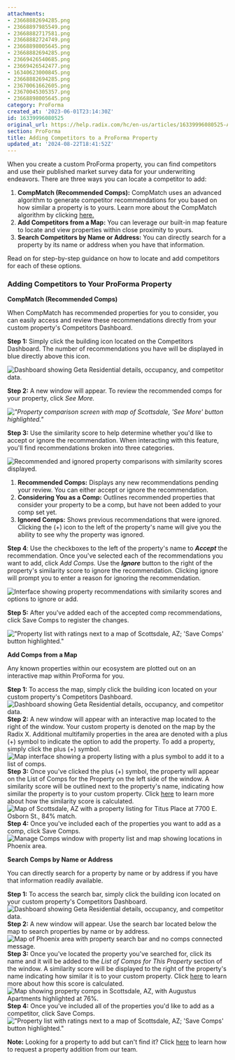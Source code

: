 ```yaml
---
attachments:
- 23668882694285.png
- 23668897985549.png
- 23668882717581.png
- 23668882724749.png
- 23668898005645.png
- 23668882694285.png
- 23669426540685.png
- 23669426542477.png
- 16340623000845.png
- 23668882694285.png
- 23670061662605.png
- 23670045305357.png
- 23668898005645.png
category: ProForma
created_at: '2023-06-01T23:14:30Z'
id: 16339996080525
original_url: https://help.radix.com/hc/en-us/articles/16339996080525-Adding-Competitors-to-a-ProForma-Property
section: ProForma
title: Adding Competitors to a ProForma Property
updated_at: '2024-08-22T18:41:52Z'
---
```


When you create a custom ProForma property, you can find competitors and use their published market survey data for your underwriting endeavors. There are three ways you can locate a competitor to add:

1. **CompMatch (Recommended Comps):** CompMatch uses an advanced algorithm to generate competitor recommendations for you based on how similar a property is to yours. Learn more about the CompMatch algorithm by clicking [here.](https://help.radix.com/hc/en-us/articles/19966348215565)
2. **Add Competitors from a Map:** You can leverage our built-in map feature to locate and view properties within close proximity to yours.
3. **Search Competitors by Name or Address:** You can directly search for a property by its name or address when you have that information.

Read on for step-by-step guidance on how to locate and add competitors for each of these options.

### Adding Competitors to Your ProForma Property

**CompMatch (Recommended Comps)**

When CompMatch has recommended properties for you to consider, you can easily access and review these recommendations directly from your custom property's Competitors Dashboard.

**Step 1:** Simply click the building icon located on the Competitors Dashboard. The number of recommendations you have will be displayed in blue directly above this icon.

![Dashboard showing Geta Residential details, occupancy, and competitor data.](attachments/23668882694285.png)

**Step 2:** A new window will appear. To review the recommended comps for your property, click *See More.*

*!["Property comparison screen with map of Scottsdale, 'See More' button highlighted."](attachments/23668897985549.png)*

**Step 3:** Use the similarity score to help determine whether you'd like to accept or ignore the recommendation. When interacting with this feature, you'll find recommendations broken into three categories.

![Recommended and ignored property comparisons with similarity scores displayed.](attachments/23668882717581.png)

1. **Recommended Comps:** Displays any new recommendations pending your review. You can either accept or ignore the recommendation.
2. **Considering You as a Comp:** Outlines recommended properties that consider your property to be a comp, but have not been added to your comp set yet.
3. **Ignored Comps:** Shows previous recommendations that were ignored. Clicking the (+) icon to the left of the property's name will give you the ability to see why the property was ignored.

**Step 4**: Use the checkboxes to the left of the property's name to ***Accept*** the recommendation. Once you've selected each of the recommendations you want to add, click *Add Comps.* Use the ***Ignore*** button to the right of the property's similarity score to ignore the recommendation. Clicking ignore will prompt you to enter a reason for ignoring the recommendation.

![Interface showing property recommendations with similarity scores and options to ignore or add.](attachments/23668882724749.png)

**Step 5:** After you've added each of the accepted comp recommendations, click Save Comps to register the changes.

!["Property list with ratings next to a map of Scottsdale, AZ; 'Save Comps' button highlighted."](attachments/23668898005645.png)

**Add Comps from a Map**

Any known properties within our ecosystem are plotted out on an interactive map within ProForma for you.

**Step 1:** To access the map, simply click the building icon located on your custom property's Competitors Dashboard. ![Dashboard showing Geta Residential details, occupancy, and competitor data.](attachments/23668882694285.png) **Step 2:** A new window will appear with an interactive map located to the right of the window. Your custom property is denoted on the map by the Radix X. Additional multifamily properties in the area are denoted with a plus (+) symbol to indicate the option to add the property. To add a property, simply click the plus (+) symbol.  ![Map interface showing a property listing with a plus symbol to add it to a list of comps.](attachments/23669426540685.png) **Step 3:** Once you've clicked the plus (+) symbol, the property will appear on the List of Comps for the Property on the left side of the window. A similarity score will be outlined next to the property's name, indicating how similar the property is to your custom property. Click [here](https://help.radix.com/hc/en-us/articles/19966348215565) to learn more about how the similarity score is calculated. ![Map of Scottsdale, AZ with a property listing for Titus Place at 7700 E. Osborn St., 84% match.](attachments/23669426542477.png) **Step 4:** Once you've included each of the properties you want to add as a comp, click Save Comps. ![Manage Comps window with property list and map showing locations in Phoenix area.](attachments/16340623000845.png)

**Search Comps by Name or Address**

You can directly search for a property by name or by address if you have that information readily available.

**Step 1:** To access the search bar, simply click the building icon located on your custom property's Competitors Dashboard. ![Dashboard showing Geta Residential details, occupancy, and competitor data.](attachments/23668882694285.png) **Step 2:** A new window will appear. Use the search bar located below the map to search properties by name or by address. ![Map of Phoenix area with property search bar and no comps connected message.](attachments/23670061662605.png) **Step 3:** Once you've located the property you've searched for, click its name and it will be added to the *List of Comps for This Property* section of the window. A similarity score will be displayed to the right of the property's name indicating how similar it is to your custom property. Click [here](https://help.radix.com/hc/en-us/articles/19966348215565) to learn more about how this score is calculated.  ![Map showing property comps in Scottsdale, AZ, with Augustus Apartments highlighted at 76%.](attachments/23670045305357.png) **Step 4:** Once you've included all of the properties you'd like to add as a competitor, click Save Comps. !["Property list with ratings next to a map of Scottsdale, AZ; 'Save Comps' button highlighted."](attachments/23668898005645.png)

**Note:** Looking for a property to add but can't find it? Click [here](https://help.radix.com/hc/en-us/articles/14637875521037) to learn how to request a property addition from our team.